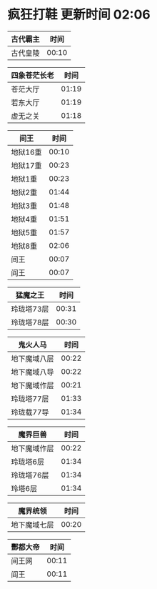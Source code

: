 # 疯狂打鞋 更新时间 02:06

| 古代霸主   | 时间    |
|--------|-------|
| 古代皇陵 | 00:10 |

| 四象苍茫长老   | 时间    |
|--------|-------|
| 苍茫大厅 | 01:19 |
| 若东大厅 | 01:19 |
| 虚无之关 | 01:18 |

| 间王   | 时间    |
|--------|-------|
| 地狱16重 | 00:10 |
| 地狱17重 | 00:23 |
| 地狱1重 | 00:23 |
| 地狱2重 | 01:44 |
| 地狱3重 | 01:48 |
| 地狱4重 | 01:51 |
| 地狱5重 | 01:57 |
| 地狱8重 | 02:06 |
| 间王 | 00:07 |
| 阎王 | 00:07 |

| 猛魔之王   | 时间    |
|--------|-------|
| 玲珑塔73层 | 00:31 |
| 玲珑塔78层 | 00:30 |

| 鬼火人马   | 时间    |
|--------|-------|
| 地下魔域八层 | 00:22 |
| 地下魔域八导 | 00:22 |
| 地下魔域作层 | 00:21 |
| 玲珑塔77层 | 01:33 |
| 玲珑载77导 | 01:34 |

| 魔界巨兽   | 时间    |
|--------|-------|
| 地下魔域作层 | 00:22 |
| 玲珑塔6层 | 01:34 |
| 玲珑塔76层 | 01:34 |
| 玲塔6层 | 01:34 |

| 魔界统领   | 时间    |
|--------|-------|
| 地下魔域七层 | 00:20 |

| 酆都大帝   | 时间    |
|--------|-------|
| 间王网 | 00:11 |
| 阎王 | 00:11 |